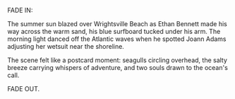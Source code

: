 FADE IN:

The summer sun blazed over Wrightsville Beach as Ethan Bennett made his way across the warm sand, his blue surfboard tucked under his arm. The morning light danced off the Atlantic waves when he spotted Joann Adams adjusting her wetsuit near the shoreline.

The scene felt like a postcard moment: seagulls circling overhead, the salty breeze carrying whispers of adventure, and two souls drawn to the ocean's call.

FADE OUT.